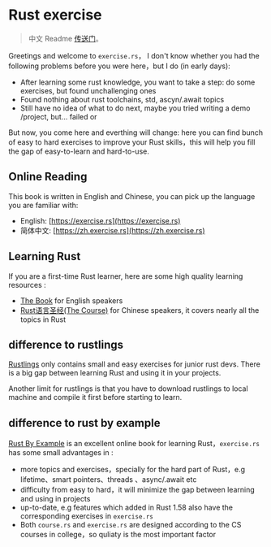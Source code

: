 # Rust exercise
> 中文 Readme [传送门](./zh-CN/Readme.md)。

Greetings and welcome to `exercise.rs`， I don't know whether you had the following problems before you were here，but I do (in early days): 

- After learning some rust knowledge, you want to take a step:  do some exercises, but found unchallenging ones
- Found nothing about rust toolchains, std, ascyn/.await topics
- Still have no idea of what to do next, maybe you tried writing a demo /project, but... failed or 

But now, you come here and everthing will change: here you can find bunch of easy to hard exercises to improve your Rust skills，this will help you fill the gap of easy-to-learn and hard-to-use.


## Online Reading
This book is written in English and Chinese, you can pick up the language you are familiar with:
- English: [https://exercise.rs](https://exercise.rs)
- 简体中文: [https://zh.exercise.rs](https://zh.exercise.rs)

## Learning Rust
If you are a first-time Rust learner, here are some high quality learning resources :
- [The Book](https://doc.rust-lang.org/book/index.html) for English  speakers
- [Rust语言圣经(The Course)](https://course.rs) for Chinese speakers, it covers nearly all the topics in Rust


## difference to rustlings
[Rustlings](https://github.com/rust-lang/rustlings) only contains small and easy exercises for junior rust devs. There is a big gap between learning Rust and using it in your projects.

Another limit for rustlings is that you have to download rustlings to local machine and compile it first before starting to learn.

## difference to rust by example
[Rust By Example](https://doc.rust-lang.org/stable/rust-by-example/) is an excellent online book for learning Rust，`exercise.rs` has some small advantages in :

- more topics and exercises，specially for the hard part of Rust，e.g lifetime、smart pointers、threads 、async/.await etc
- difficulty from easy to hard，it will minimize the gap between learning and using in projects
- up-to-date, e.g features which added in Rust 1.58 also have the corresponding exercises in `exercise.rs`
- Both `course.rs` and `exercise.rs` are designed according to the CS courses in college，so quliaty is the most important factor


